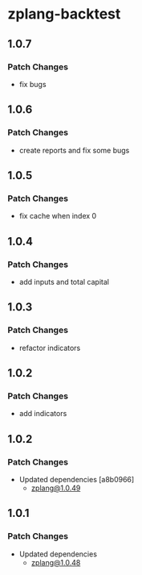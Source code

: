# zplang-backtest

## 1.0.7

### Patch Changes

- fix bugs

## 1.0.6

### Patch Changes

- create reports and fix some bugs

## 1.0.5

### Patch Changes

- fix cache when index 0

## 1.0.4

### Patch Changes

- add inputs and total capital

## 1.0.3

### Patch Changes

- refactor indicators

## 1.0.2

### Patch Changes

- add indicators

## 1.0.2

### Patch Changes

- Updated dependencies [a8b0966]
  - zplang@1.0.49

## 1.0.1

### Patch Changes

- Updated dependencies
  - zplang@1.0.48
